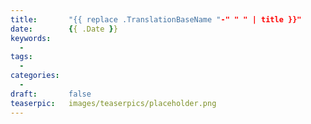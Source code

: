 ```yaml
---
title:       "{{ replace .TranslationBaseName "-" " " | title }}"
date:        {{ .Date }}
keywords:
  -
tags:
  -
categories:
  -
draft:       false
teaserpic:   images/teaserpics/placeholder.png
---
```




<!--more-->
